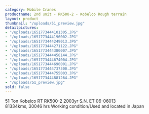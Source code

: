 ```yaml
---
category: Mobile Cranes
productname: 2nd unit - RK500-2 - Kobelco Rough terrain
layout: product
thumbnail: "/uploads/51_preview.jpg"
detailpictures:
- "/uploads/1651773444101305.JPG"
- "/uploads/1651773444196002.JPG"
- "/uploads/1651773444249013.JPG"
- "/uploads/1651773444271122.JPG"
- "/uploads/1651773444380007.JPG"
- "/uploads/1651773444458144.JPG"
- "/uploads/1651773444674004.JPG"
- "/uploads/1651773444696001.JPG"
- "/uploads/1651773444737300.JPG"
- "/uploads/1651773444755003.JPG"
- "/uploads/1651773444881264.JPG"
- "/uploads/51_preview.jpg"
sold: false
---
```


51 Ton Kobelco RT
RK500-2
2003yr
S.N. ET 06-06013
81334kms, 30046 hrs
Working condition/Used and located in Japan


